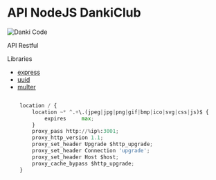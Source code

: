 # API NodeJS DankiClub

![Danki Code](https://github.com/dankiCodeBusiness/api-server-nodejs-dankiclub/blob/main/src/assets/cover.jpg?raw=true)

API Restful

Libraries

- [express](https://www.npmjs.com/package/express)
- [uuid](https://www.npmjs.com/package/uuid)
- [multer](https://www.npmjs.com/package/multer)

```py

    location / {
        location ~* ^.+\.(jpeg|jpg|png|gif|bmp|ico|svg|css|js)$ {
            expires     max;
        }
        proxy_pass http://%ip%:3001;
        proxy_http_version 1.1;
        proxy_set_header Upgrade $http_upgrade;
        proxy_set_header Connection 'upgrade';
        proxy_set_header Host $host;
        proxy_cache_bypass $http_upgrade;
    }

```
